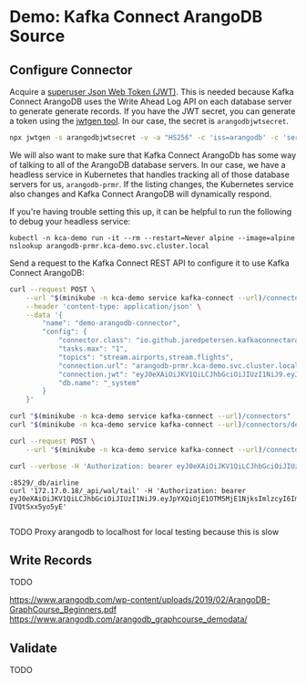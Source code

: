 # Demo: Kafka Connect ArangoDB Source
## Configure Connector
Acquire a [superuser Json Web Token (JWT)](https://www.arangodb.com/docs/stable/http/general.html#superuser-jwt-token). This is needed because Kafka Connect ArangoDB uses the Write Ahead Log API on each database server to generate generate records. If you have the JWT secret, you can generate a token using the [jwtgen tool](https://www.npmjs.com/package/jwtgen). In our case, the secret is `arangodbjwtsecret`.

```bash
npx jwtgen -s arangodbjwtsecret -v -a "HS256" -c 'iss=arangodb' -c 'server_id=myclient'
```

We will also want to make sure that Kafka Connect ArangoDb has some way of talking to all of the ArangoDB database servers. In our case, we have a headless service in Kubernetes that handles tracking all of those database servers for us, `arangodb-prmr`. If the listing changes, the Kubernetes service also changes and Kafka Connect ArangoDB will dynamically respond.

If you're having trouble setting this up, it can be helpful to run the following to debug your headless service:
```
kubectl -n kca-demo run -it --rm --restart=Never alpine --image=alpine
nslookup arangodb-prmr.kca-demo.svc.cluster.local
```

Send a request to the Kafka Connect REST API to configure it to use Kafka Connect ArangoDB:
```bash
curl --request POST \
    --url "$(minikube -n kca-demo service kafka-connect --url)/connectors" \
    --header 'content-type: application/json' \
    --data '{
        "name": "demo-arangodb-connector",
        "config": {
            "connector.class": "io.github.jaredpetersen.kafkaconnectarangodb.source.ArangoDbSourceConnector",
            "tasks.max": "1",
            "topics": "stream.airports,stream.flights",
            "connection.url": "arangodb-prmr.kca-demo.svc.cluster.local",
            "connection.jwt": "eyJ0eXAiOiJKV1QiLCJhbGciOiJIUzI1NiJ9.eyJpYXQiOjE1OTM1ODIxNDUsImlzcyI6ImFyYW5nb2RiIiwic2VydmVyX2lkIjoibXljbGllbnQifQ.irkCPiMXynLuDSiq-y5d9BfEsnWCLctdh2DwuSXZEO8",
            "db.name": "_system"
        }
    }'

curl "$(minikube -n kca-demo service kafka-connect --url)/connectors"
curl "$(minikube -n kca-demo service kafka-connect --url)/connectors/demo-arangodb-connector/tasks"

curl --request POST \
    --url "$(minikube -n kca-demo service kafka-connect --url)/connectors/demo-arangodb-connector/tasks/0/restart"

curl --verbose -H 'Authorization: bearer eyJ0eXAiOiJKV1QiLCJhbGciOiJIUzI1NiJ9.eyJpYXQiOjE1OTM1ODIxNDUsImlzcyI6ImFyYW5nb2RiIiwic2VydmVyX2lkIjoibXljbGllbnQifQ.irkCPiMXynLuDSiq-y5d9BfEsnWCLctdh2DwuSXZEO8' http://172.17.0.18:8529/_db/airline/_api/wal/tail
```

```
:8529/_db/airline
curl '172.17.0.18/_api/wal/tail' -H 'Authorization: bearer eyJ0eXAiOiJKV1QiLCJhbGciOiJIUzI1NiJ9.eyJpYXQiOjE1OTM5MjE1NjksImlzcyI6ImFyYW5nb2RiIiwic2VydmVyX2lkIjoibXljbGllbnQifQ.V3kIrd9acWQuxf8kgMMJgnHHDMg9_-IVQtSxx5yo5yE'
```

```

```

TODO Proxy arangodb to localhost for local testing because this is slow

## Write Records
TODO

https://www.arangodb.com/wp-content/uploads/2019/02/ArangoDB-GraphCourse_Beginners.pdf
https://www.arangodb.com/arangodb_graphcourse_demodata/

## Validate
TODO
